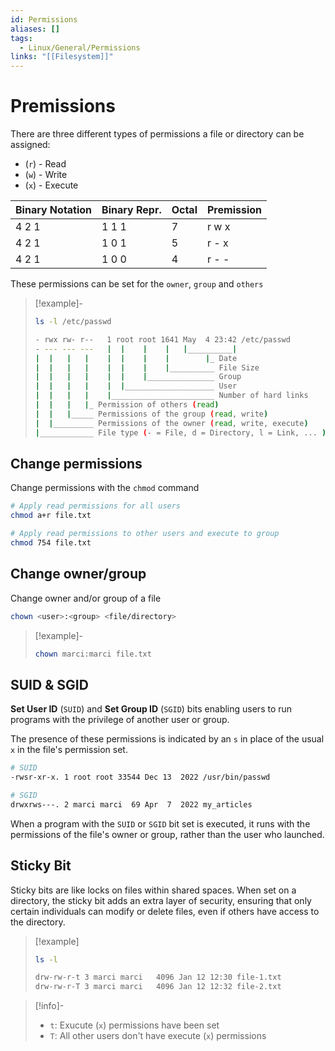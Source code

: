 ```yaml
---
id: Permissions
aliases: []
tags:
  - Linux/General/Permissions
links: "[[Filesystem]]"
---
```


# Premissions

There are three different types of permissions a file or directory can be
assigned:

- (`r`) - Read
- (`w`) - Write
- (`x`) - Execute

| Binary Notation | Binary Repr. | Octal | Premission |
| --------------- | ------------ | ----- | ---------- |
| 4 2 1           | 1 1 1        | 7     | r w x      |
| 4 2 1           | 1 0 1        | 5     | r - x      |
| 4 2 1           | 1 0 0        | 4     | r - -      |

These permissions can be set for the `owner`, `group` and `others`

> [!example]-
>
>```sh
>ls -l /etc/passwd
>
>- rwx rw- r--   1 root root 1641 May  4 23:42 /etc/passwd
>- --- --- ---   |  |    |    |   |__________|
>|  |   |   |    |  |    |    |        |_ Date
>|  |   |   |    |  |    |    |__________ File Size
>|  |   |   |    |  |    |_______________ Group
>|  |   |   |    |  |____________________ User
>|  |   |   |    |_______________________ Number of hard links
>|  |   |   |_ Permission of others (read)
>|  |   |_____ Permissions of the group (read, write)
>|  |_________ Permissions of the owner (read, write, execute)
>|____________ File type (- = File, d = Directory, l = Link, ... )
>```

## Change permissions

Change permissions with the `chmod` command

```sh
# Apply read permissions for all users
chmod a+r file.txt

# Apply read permissions to other users and execute to group
chmod 754 file.txt
```

## Change owner/group

Change owner and/or group of a file

```sh
chown <user>:<group> <file/directory>
```

> [!example]-
>
>```sh
>chown marci:marci file.txt
>```

## SUID & SGID

**Set User ID** (`SUID`) and **Set Group ID** (`SGID`) bits enabling users to
run programs with the privilege of another user or group.

The presence of these permissions is indicated by an `s` in place of the usual
`x` in the file's permission set.

```sh
# SUID
-rwsr-xr-x. 1 root root 33544 Dec 13  2022 /usr/bin/passwd

# SGID
drwxrws---. 2 marci marci  69 Apr  7  2022 my_articles
```

When a program with the `SUID` or `SGID` bit set is executed, it runs with the
permissions of the file's owner or group, rather than the user who launched.

## Sticky Bit

Sticky bits are like locks on files within shared spaces. When set on a
directory, the sticky bit adds an extra layer of security, ensuring that only
certain individuals can modify or delete files, even if others have access to
the directory.

> [!example]
>
>```sh
>ls -l
>```
>
>```sh
>drw-rw-r-t 3 marci marci   4096 Jan 12 12:30 file-1.txt
>drw-rw-r-T 3 marci marci   4096 Jan 12 12:32 file-2.txt
>```

> [!info]-
>
>- `t`: Exucute (`x`) permissions have been set
>- `T`: All other users don't have execute (`x`) permissions
